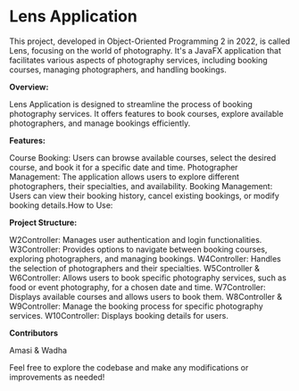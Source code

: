 # Lens Application

This project, developed in Object-Oriented Programming 2 in 2022, is called Lens, focusing on the world of photography. It's a JavaFX application that facilitates various aspects of photography services, including booking courses, managing photographers, and handling bookings.

**Overview:**

Lens Application is designed to streamline the process of booking photography services. It offers features to book courses, explore available photographers, and manage bookings efficiently.

**Features:**

Course Booking: Users can browse available courses, select the desired course, and book it for a specific date and time.
Photographer Management: The application allows users to explore different photographers, their specialties, and availability.
Booking Management: Users can view their booking history, cancel existing bookings, or modify booking details.How to Use:

**Project Structure:**

W2Controller: Manages user authentication and login functionalities.
W3Controller: Provides options to navigate between booking courses, exploring photographers, and managing bookings.
W4Controller: Handles the selection of photographers and their specialties.
W5Controller & W6Controller: Allows users to book specific photography services, such as food or event photography, for a chosen date and time.
W7Controller: Displays available courses and allows users to book them.
W8Controller & W9Controller: Manage the booking process for specific photography services.
W10Controller: Displays booking details for users.

**Contributors**

Amasi & Wadha

Feel free to explore the codebase and make any modifications or improvements as needed!
